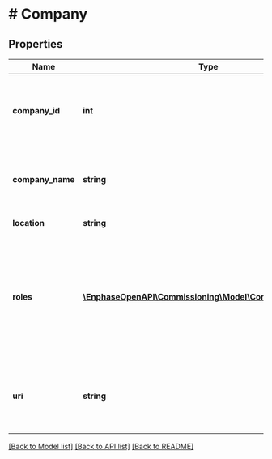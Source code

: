 # # Company

## Properties

Name | Type | Description | Notes
------------ | ------------- | ------------- | -------------
**company_id** | **int** | Enlighten-generated ID of the company to which the user belongs. | [optional]
**company_name** | **string** | Name of the company to which the user belongs. | [optional]
**location** | **string** | Company location. | [optional]
**roles** | [**\EnphaseOpenAPI\Commissioning\Model\CompanyRoleEnum[]**](CompanyRoleEnum.md) | What type of company this is in Enphase. For installer company roles will be [&#39;installer&#39;]. For other role roles will be empty. | [optional]
**uri** | **string** | URI to the show() method for the company. System-generated. | [optional]

[[Back to Model list]](../../README.md#models) [[Back to API list]](../../README.md#endpoints) [[Back to README]](../../README.md)
